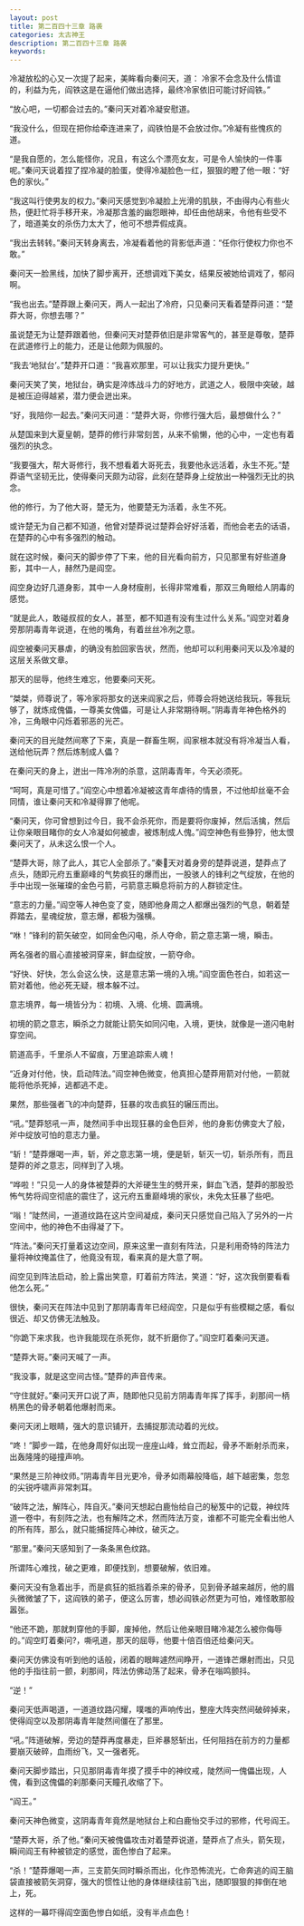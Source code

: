 ```yaml
---
layout: post
title: 第二百四十三章 路袭
categories: 太古神王
description: 第二百四十三章 路袭
keywords:
---
```


冷凝放松的心又一次提了起来，美眸看向秦问天，道： 冷家不会念及什么情谊的，利益为先，阎铁这是在逼他们做出选择，最终冷家依旧可能讨好阎铁。”

“放心吧，一切都会过去的。”秦问天对着冷凝安慰道。

“我没什么，但现在把你给牵连进来了，阎铁怕是不会放过你。”冷凝有些愧疚的道。

“是我自愿的，怎么能怪你，况且，有这么个漂亮女友，可是令人愉快的一件事呢。”秦问天说着捏了捏冷凝的脸蛋，使得冷凝脸色一红，狠狠的瞪了他一眼：“好色的家伙。”

“我这叫行使男友的权力。”秦问天感觉到冷凝脸上光滑的肌肤，不由得内心有些火热，便赶忙将手移开来，冷凝那含羞的幽怨眼神，却任由他胡来，令他有些受不了，暗道美女的杀伤力太大了，他可不想弄假成真。

“我出去转转。”秦问天转身离去，冷凝看着他的背影低声道：“任你行使权力你也不敢。”

秦问天一脸黑线，加快了脚步离开，还想调戏下美女，结果反被她给调戏了，郁闷啊。

“我也出去。”楚莽跟上秦问天，两人一起出了冷府，只见秦问天看着楚莽问道：“楚莽大哥，你想去哪？”

虽说楚无为让楚莽跟着他，但秦问天对楚莽依旧是非常客气的，甚至是尊敬，楚莽在武道修行上的能力，还是让他颇为佩服的。

“我去‘地狱台’。”楚莽开口道：“我喜欢那里，可以让我实力提升更快。”

秦问天笑了笑，地狱台，确实是淬炼战斗力的好地方，武道之人，极限中突破，越是被压迫得越紧，潜力便会迸出来。

“好，我陪你一起去。”秦问天问道：“楚莽大哥，你修行强大后，最想做什么？”

从楚国来到大夏皇朝，楚莽的修行非常刻苦，从来不偷懒，他的心中，一定也有着强烈的执念。

“我要强大，帮大哥修行，我不想看着大哥死去，我要他永远活着，永生不死。”楚莽语气坚韧无比，使得秦问天颇为动容，此刻在楚莽身上绽放出一种强烈无比的执念。

他的修行，为了他大哥，楚无为，他要楚无为活着，永生不死。

或许楚无为自己都不知道，他曾对楚莽说过楚莽会好好活着，而他会老去的话语，在楚莽的心中有多强烈的触动。

就在这时候，秦问天的脚步停了下来，他的目光看向前方，只见那里有好些道身影，其中一人，赫然乃是阎空。

阎空身边好几道身影，其中一人身材瘦削，长得非常难看，那双三角眼给人阴毒的感觉。

“就是此人，敢碰叔叔的女人，甚至，都不知道有没有生过什么关系。”阎空对着身旁那阴毒青年说道，在他的嘴角，有着丝丝冷冽之意。

阎空被秦问天暴虐，的确没有脸回家告状，然而，他却可以利用秦问天以及冷凝的这层关系做文章。

那天的屈辱，他终生难忘，他要秦问天死。

“桀桀，师尊说了，等冷家将那女的送来阎家之后，师尊会将她送给我玩，等我玩够了，就炼成傀儡，一尊美女傀儡，可是让人非常期待啊。”阴毒青年神色格外的冷，三角眼中闪烁着邪恶的光芒。

秦问天的目光陡然间寒了下来，真是一群畜生啊，阎家根本就没有将冷凝当人看，送给他玩弄？然后炼制成人儡？

在秦问天的身上，迸出一阵冷冽的杀意，这阴毒青年，今天必须死。

“呵呵，真是可惜了。”阎空心中想着冷凝被这青年虐待的情景，不过他却丝毫不会同情，谁让秦问天和冷凝得罪了他呢。

“秦问天，你可曾想到过今日，我不会杀死你，而是要将你废掉，然后活擒，然后让你亲眼目睹你的女人冷凝如何被虐，被炼制成人傀。”阎空神色有些狰狞，他太恨秦问天了，从未这么恨一个人。

“楚莽大哥，除了此人，其它人全部杀了。”秦天对着身旁的楚莽说道，楚莽点了点头，随即元府五重巅峰的气势疯狂的爆而出，一股骇人的锋利之气绽放，在他的手中出现一张璀璨的金色弓箭，弓箭意志瞬息将前方的人群锁定住。

“意志的力量。”阎空等人神色变了变，随即他身周之人都爆出强烈的气息，朝着楚莽踏去，星魂绽放，意志爆，都极为强横。

“咻！”锋利的箭矢破空，如同金色闪电，杀人夺命，箭之意志第一境，瞬击。

两名强者的眉心直接被洞穿来，鲜血绽放，一箭夺命。

“好快、好快，怎么会这么快，这是意志第一境的入境。”阎空面色苍白，如若这一箭对着他，他必死无疑，根本躲不过。

意志境界，每一境皆分为：初境、入境、化境、圆满境。

初境的箭之意志，瞬杀之力就能让箭矢如同闪电，入境，更快，就像是一道闪电射穿空间。

箭道高手，千里杀人不留痕，万里追踪索人魂！

“近身对付他，快，启动阵法。”阎空神色微变，他真担心楚莽用箭对付他，一箭就能将他杀死掉，逃都逃不走。

果然，那些强者飞的冲向楚莽，狂暴的攻击疯狂的辗压而出。

“吼。”楚莽怒吼一声，陡然间手中出现狂暴的金色巨斧，他的身影仿佛变大了般，斧中绽放可怕的意志力量。

“斩！”楚莽爆喝一声，斩，斧之意志第一境，便是斩，斩灭一切，斩杀所有，而且楚莽的斧之意志，同样到了入境。

“哗啦！”只见一人的身体被楚莽的大斧硬生生的劈开来，鲜血飞洒，楚莽的那股恐怖气势将阎空彻底的震住了，这元府五重巅峰境的家伙，未免太狂暴了些吧。

“嗡！”陡然间，一道道纹路在这片空间凝成，秦问天只感觉自己陷入了另外的一片空间中，他的神色不由得凝了下。

“阵法。”秦问天打量着这边空间，原来这里一直刻有阵法，只是利用奇特的阵法力量将神纹掩盖住了，他竟没有现，看来真的是大意了啊。

阎空见到阵法启动，脸上露出笑意，盯着前方阵法，笑道：“好，这次我倒要看看他怎么死。”

很快，秦问天在阵法中见到了那阴毒青年已经阎空，只是似乎有些模糊之感，看似很近、却又仿佛无法触及。

“你跪下来求我，也许我能现在杀死你，就不折磨你了。”阎空盯着秦问天道。

“楚莽大哥。”秦问天喊了一声。

“我没事，就是这空间古怪。”楚莽的声音传来。

“守住就好。”秦问天开口说了声，随即他只见前方阴毒青年挥了挥手，刹那间一柄柄黑色的骨矛朝着他爆射而来。

秦问天闭上眼睛，强大的意识铺开，去捕捉那流动着的光纹。

“咚！”脚步一踏，在他身周好似出现一座座山峰，耸立而起，骨矛不断射杀而来，出轰隆隆的碰撞声响。

“果然是三阶神纹师。”阴毒青年目光更冷，骨矛如雨幕般降临，越下越密集，忽忽的尖锐呼啸声非常刺耳。

“破阵之法，解阵心，阵自灭。”秦问天想起白鹿怡给自己的秘笈中的记载，神纹阵道一卷中，有刻阵之法，也有解阵之术，然而阵法万变，谁都不可能完全看出他人的所有阵，那么，就只能捕捉阵心神纹，破灭之。

“那里。”秦问天感知到了一条条黑色纹路。

所谓阵心难找，破之更难，即便找到，想要破解，依旧难。

秦问天没有急着出手，而是疯狂的抵挡着杀来的骨矛，见到骨矛越来越厉，他的眉头微微皱了下，这阎铁的弟子，便这么厉害，想必阎铁必然更为可怕，难怪敢那般嚣张。

“他还不跪，那就刺穿他的手脚，废掉他，然后让他亲眼目睹冷凝怎么被你侮辱的。”阎空盯着秦问?，嘶吼道，那天的屈辱，他要十倍百倍还给秦问天。

秦问天仿佛没有听到他的话般，闭着的眼眸遽然间睁开，一道锋芒爆射而出，只见他的手指往前一颤，刹那间，阵法仿佛动荡了起来，骨矛在嗡鸣颤抖。

“逆！”

秦问天低声喝道，一道道纹路闪耀，噗嗤的声响传出，整座大阵突然间破碎掉来，使得阎空以及那阴毒青年陡然间僵在了那里。

“吼。”阵道破解，旁边的楚莽再度暴走，巨斧暴怒斩出，任何阻挡在前方的力量都要崩灭破碎，血雨纷飞，又一强者死。

秦问天脚步踏出，只见那阴毒青年摸了摸手中的神纹戒，陡然间一傀儡出现，人傀，看到这傀儡的刹那秦问天瞳孔收缩了下。

“阎王。”

秦问天神色微变，这阴毒青年竟然是地狱台上和白鹿怡交手过的邪修，代号阎王。

“楚莽大哥，杀了他。”秦问天被傀儡攻击对着楚莽说道，楚莽点了点头，箭矢现，瞬间阎王有种被锁定的感觉，面色惨白了起来。

“杀！”楚莽爆喝一声，三支箭矢同时瞬杀而出，化作恐怖流光，亡命奔逃的阎王脑袋直接被箭矢洞穿，强大的惯性让他的身体继续往前飞出，随即狠狠的摔倒在地上，死。

这样的一幕吓得阎空面色惨白如纸，没有半点血色！
